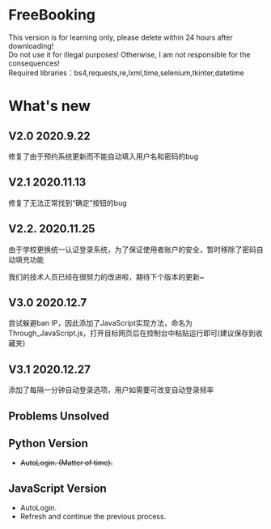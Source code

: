 # FreeBooking
This version is for learning only, please delete within 24 hours after downloading!<br>
Do not use it for illegal purposes! Otherwise, I am not responsible for the consequences!<br>
Required libraries：bs4,requests,re,lxml,time,selenium,tkinter,datetime


# What's new
## V2.0 2020.9.22
修复了由于预约系统更新而不能自动填入用户名和密码的bug
## V2.1 2020.11.13
修复了无法正常找到“确定”按钮的bug
## V2.2. 2020.11.25
由于学校更换统一认证登录系统，为了保证使用者账户的安全，暂时移除了密码自动填充功能

我们的技术人员已经在很努力的改进啦，期待下个版本的更新~

## V3.0 2020.12.7

尝试躲避ban IP，因此添加了JavaScript实现方法，命名为Through_JavaScript.js，打开目标网页后在控制台中粘贴运行即可(建议保存到收藏夹)

## V3.1 2020.12.27
添加了每隔一分钟自动登录选项，用户如需要可改变自动登录频率

##  Problems Unsolved

## Python Version

- ~~AutoLogin. (Matter of time).~~

## JavaScript Version

- AutoLogin.
- Refresh and continue the previous process.

